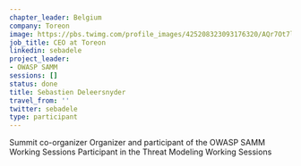 ```yaml
---
chapter_leader: Belgium
company: Toreon
image: https://pbs.twimg.com/profile_images/425208323093176320/AQr7Ot7l_400x400.png
job_title: CEO at Toreon
linkedin: sebadele
project_leader:
- OWASP SAMM
sessions: []
status: done
title: Sebastien Deleersnyder
travel_from: ''
twitter: sebadele
type: participant
---
```


Summit co-organizer
Organizer and participant of the OWASP SAMM Working Sessions
Participant in the Threat Modeling Working Sessions